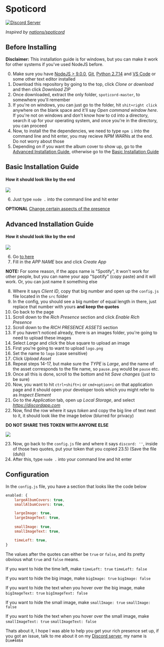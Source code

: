 # Spoticord
[![Discord Server](https://discordapp.com/api/guilds/204352669731520512/embed.png)](https://dim.codes/discord)

*Inspired by [nations/spoticord](https://github.com/nations/spoticord)*
## Before Installing
**Disclaimer:** This installation guide is for windows, but you can make it work for other systems if you've used NodeJS before.

0) Make sure you have [NodeJS > 9.0.0](https://nodejs.org), [Git](https://git-scm.com/download/), [Python 2.7.14](https://www.python.org/downloads/) and [VS Code](https://code.visualstudio.com) or some other text editor installed
1) Download this repository by going to the top, click *Clone or download* and then click *Download ZIP*
2) Once downloaded, extract the only folder, `spoticord-master`, to somewhere you'll remember
3) If you're on windows, you can just go to the folder, hit `shit+right click` anywhere on the blank space and it'll say *Open command window here*. If you're not on windows and don't know how to cd into a directory, search it up for your operating system, and once you're in the directory, you can proceed
4) Now, to install the the dependencies, we need to type `npm i` into the command line and hit enter, you may recieve *NPM WARN*s at the end. Do not worry about those
5) Depending on if you want the album cover to show up, go to the [Advanced Installation Guide](#advanced-installation-guide), otherwise go to the [Basic Installation Guide](#basic-installation-guide)

## Basic Installation Guide
#### How it should look like by the end
![](https://i.imgur.com/PF2CjUV.png)

6) Just type `node .` into the command line and hit enter

**OPTIONAL**
[Change certain aspects of the presence](#configuration)

## Advanced Installation Guide
#### How it should look like by the end
![](https://i.imgur.com/EZ0NmTk.png)

6) Go [to here](https://discordapp.com/developers/applications/me/create)
7) Fill in the *APP NAME* box and click *Create App*

**NOTE:** For some reason, if the apps name is "Spotify", it won't work for other people, but you can name your app "𝖲𝗉𝗈𝗍𝗂𝖿𝗒" (copy paste) and it will work. Or, you can just name it something else

8) Where it says *Client ID*, copy that big number and open up the `config.js` file located in the `src` folder
9) In the config, you should see a big number of equal length in there, just replace that number with yours **and keep the quotes**
10) Go back to the page
11) Scroll down to the *Rich Presence* section and click *Enable Rich Presence*
12) Scroll down to the *RICH PRESENCE ASSETS* section
13) If you haven't noticed already, there is an images folder, you're going to need to upload these images
14) Select *Large* and click the blue square to upload an image
15) First you're going to want to upload `logo.png`
16) Set the name to `logo` (case sensitive)
17) Click *Upload Asset*
18) Repeat steps 14-17, but make sure the *TYPE* is *Large*, and the name of the asset corresponds to the file name, so `pause.png` would be `pause` etc.
19) Once all this is done, scroll to the bottom and hit *Save changes* (just to be sure)
20) Now, you want to hit `ctrl+shift+i` or `cmd+option+i` on that application page and it should open your developer tools which you might refer to as *Inspect Element*
21) Go to the *Application* tab, open up *Local Storage*, and select *https://discordapp.com*
22) Now, find the row where it says *token* and copy the big line of text next to it, it should look like the image below (blurred for privacy)

**DO NOT SHARE THIS TOKEN WITH ANYONE ELSE**

![](https://i.imgur.com/fKzoR08.png)

23) Now, go back to the `config.js` file and where it says `discord: ''`, inside of those two quotes, put your token that you copied
23.5) (Save the file (duh))
24) After this, type `node .` into your command line and hit enter

## Configuration
In the `config.js` file, you have a section that looks like the code below
```js
enabled: {
	largeAlbumCovers: true,
	smallAlbumCovers: true,

	largeImage: true,
	largeImageText: true,
	
	smallImage: true,
	smallImageText: true,

	timeLeft: true,
}
```
The values after the quotes can either be `true` or `false`, and its pretty obvious what `true` and `false` means.

If you want to hide the time left, make `timeLeft: true` `timeLeft: false`

If you want to hide the big image, make `bigImage: true` `bigImage: false`

If you want to hide the text when you hover over the big image, make `bigImageText: true` `bigImageText: false`

If you want to hide the small image, make `smallImage: true` `smallImage: false`

If you want to hide the text when you hover over the small image, make `smallImageText: true` `smallImageText: false`

Thats about it, I hope I was able to help you get your rich presence set up, if you got an issue, talk to me about it on my [Discord server](https://dim.codes/discord), my name is `Dim#4464`
